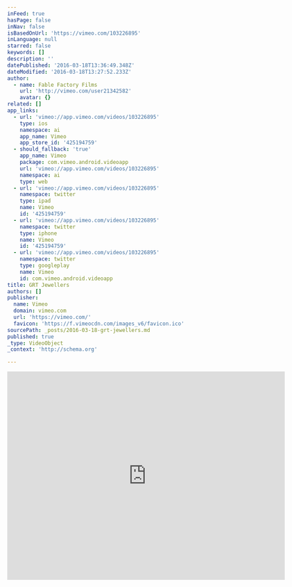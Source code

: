 ```yaml
---
inFeed: true
hasPage: false
inNav: false
isBasedOnUrl: 'https://vimeo.com/103226895'
inLanguage: null
starred: false
keywords: []
description: ''
datePublished: '2016-03-18T13:36:49.348Z'
dateModified: '2016-03-18T13:27:52.233Z'
author:
  - name: Fable Factory Films
    url: 'http://vimeo.com/user21342582'
    avatar: {}
related: []
app_links:
  - url: 'vimeo://app.vimeo.com/videos/103226895'
    type: ios
    namespace: ai
    app_name: Vimeo
    app_store_id: '425194759'
  - should_fallback: 'true'
    app_name: Vimeo
    package: com.vimeo.android.videoapp
    url: 'vimeo://app.vimeo.com/videos/103226895'
    namespace: ai
    type: web
  - url: 'vimeo://app.vimeo.com/videos/103226895'
    namespace: twitter
    type: ipad
    name: Vimeo
    id: '425194759'
  - url: 'vimeo://app.vimeo.com/videos/103226895'
    namespace: twitter
    type: iphone
    name: Vimeo
    id: '425194759'
  - url: 'vimeo://app.vimeo.com/videos/103226895'
    namespace: twitter
    type: googleplay
    name: Vimeo
    id: com.vimeo.android.videoapp
title: GRT Jewellers
authors: []
publisher:
  name: Vimeo
  domain: vimeo.com
  url: 'https://vimeo.com/'
  favicon: 'https://f.vimeocdn.com/images_v6/favicon.ico'
sourcePath: _posts/2016-03-18-grt-jewellers.md
published: true
_type: VideoObject
_context: 'http://schema.org'

---
```

<iframe src="https://cdn.embedly.com/widgets/media.html?src=https%3A%2F%2Fplayer.vimeo.com%2Fvideo%2F103226895&amp;url=https%3A%2F%2Fvimeo.com%2F103226895&amp;image=http%3A%2F%2Fi.vimeocdn.com%2Fvideo%2F485402564_640.jpg&amp;key=b7d04c9b404c499eba89ee7072e1c4f7&amp;type=text%2Fhtml&amp;schema=vimeo" width="640" height="480" scrolling="no" frameborder="0" allowfullscreen="allowfullscreen" style=""></iframe>